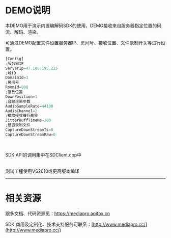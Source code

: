 ﻿# DEMO说明
本DEMO用于演示内置编解码SDK的使用，DEMO接收来自服务器指定位置的码流、解码、渲染。<br>

可通过DEMO配置文件设置服务器IP、房间号、接收位置、文件录制开关等进行设置。


```js
[Config]
;服务器IP
ServerIp=47.106.195.225
;域ID
DomainId=3
;房间号
RoomId=888
;播放位置
DownPosition=1
;音频渲染参数
AudioSampleRate=44100
AudioChannel=2
;播放接收缓存毫秒
JitterBuffTimeMs=200
;是否录制文件
CaptureDownStreamTs=0
CaptureDownStreamRaw=0


```
<br>

SDK API的调用集中在SDClient.cpp中

<br>
测试工程使用VS2010或更高版本编译



---

# 相关资源
跟多文档、代码资源见：https://mediapro.apifox.cn

SDK 商用及定制化、技术支持服务可联系：[http://www.mediapro.cc/](http://www.mediapro.cc/)

